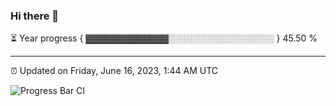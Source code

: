 ### Hi there 👋

⏳ Year progress { ▓▓▓▓▓▓▓▓▓▓▓▓▓░░░░░░░░░░░░░░░░░ } 45.50 %

---

⏰ Updated on Friday, June 16, 2023, 1:44 AM UTC

![Progress Bar CI](https://github.com/arthurbuhl/arthurbuhl/workflows/Progress%20Bar%20CI/badge.svg)
